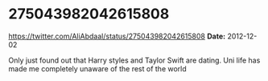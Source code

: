 # 275043982042615808
https://twitter.com/AliAbdaal/status/275043982042615808
**Date:** 2012-12-02

Only just found out that Harry styles and Taylor Swift are dating. Uni life has made me completely unaware of the rest of the world
